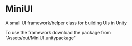 # MiniUI
 A small UI framework/helper class for building UIs in Unity

 To use the framework download the package from "Assets/out/MiniUI.unitypackage"


